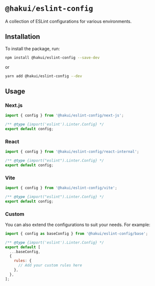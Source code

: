 # `@hakui/eslint-config`

A collection of ESLint configurations for various environments.

## Installation

To install the package, run:

```sh
npm install @hakui/eslint-config --save-dev
```

or

```sh
yarn add @hakui/eslint-config --dev
```

## Usage

### Next.js

```js
import { config } from '@hakui/eslint-config/next-js';

/** @type {import('eslint').Linter.Config} */
export default config;
```

### React

```js
import { config } from '@hakui/eslint-config/react-internal';

/** @type {import("eslint").Linter.Config} */
export default config;
```

### Vite

```js
import { config } from '@hakui/eslint-config/vite';

/** @type {import("eslint").Linter.Config} */
export default config;
```

### Custom

You can also extend the configurations to suit your needs. For example:

```js
import { config as baseConfig } from '@hakui/eslint-config/base';

/** @type {import('eslint').Linter.Config} */
export default [
  ...baseConfig,
  {
    rules: {
      // Add your custom rules here
    },
  },
];
```


